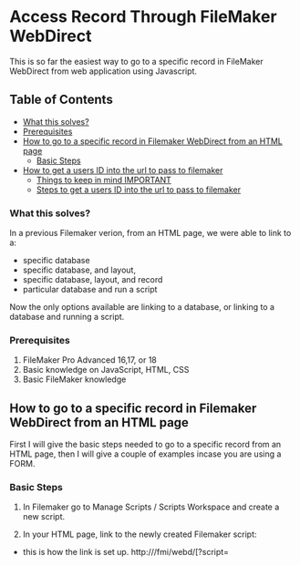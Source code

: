 # Access Record Through FileMaker WebDirect
This is so far the easiest way to go to a specific record in FileMaker WebDirect from web application using Javascript.

## Table of Contents
- [What this solves?](#what-this-solves)
- [Prerequisites](#Prerequisites)
- [How to go to a specific record in Filemaker WebDirect from an HTML page](#How-to-go-to-a-specific-record-in-Filemaker-WebDirect-from-an-HTML-page)
  - [Basic Steps](#Basic-Steps)
- [How to get a users ID into the url to pass to filemaker](#How-to-get-a-users-ID-into-the-url-to-pass-to-filemaker)
  - [Things to keep in mind IMPORTANT](#Things-to-keep-in-mind-IMPORTANT)
  - [Steps to get a users ID into the url to pass to filemaker](#Steps-to-get-a-users-ID-into-the-url-to-pass-to-filemaker)
  
### What this solves?
In a previous Filemaker verion, from an HTML page, we were able to link to a:
- specific database
- specific database, and layout,
- specific database, layout, and record
- particular database and run a script

Now the only options available are linking to a database, or linking to a database and running a script.

### Prerequisites
1. FileMaker Pro Advanced 16,17, or 18
2. Basic knowledge on JavaScript, HTML, CSS
3. Basic FileMaker knowledge

## How to go to a specific record in Filemaker WebDirect from an HTML page
First I will give the basic steps needed to go to a specific record from an HTML page, then I will give a couple of examples incase you are using a FORM.

### Basic Steps
1. In Filemaker go to Manage Scripts / Scripts Workspace and create a new script.

2. In your HTML page, link to the newly created Filemaker script:
- this is how the link is set up. 
http://<host>/fmi/webd/<database name>[?script=<script name>[&param=<script parameter>]]
- where <script parameter> = the Recordid you want to go to
- if you want to know how to PUSH a Recordid into the script parameter click [Here](#How-to-get-a-users-ID-into-the-url-to-pass-to-filemaker).
This is directly from FileMaker WevDirect 18 Guide
https://fmhelp.filemaker.com/docs/18/en/fmwd/#accessing_linking
  
3. In Filemaker go to script you created.
- below is an image of what should go into your script.
- you can change and manipulate to match your environment, and situation, but this is a basic outline.
![Script](/img/go_to_record.png)

4. As you can see this will get your id parameter from the url and go to that record.

## How to get a users ID into the url to pass to filemaker.
The most common reason someone wants to go to a specific record from an HTML page is that they have a login form and wants the user that logs in to go straight to the FileMaker record specific to them.
###### So Let's Do That.

### Things to keep in mind IMPORTANT.
1. We are only going to be using email to login the user. You can use the same logic to sign them in with email and pass, or whatever credentials of your choosing, but for now we will use just email.
2. When a user logs in, they access the FileMaker database using the credentials of that privilege set. So if necessary, create a guest account with a limited privilage set.
3. I will not be going over how to make this more secure, that is on you. However with that being said, FileMaker has made this very secure already.

### Steps to get a users ID into the url to pass to filemaker.
1. Create a form.
- like I said in the Thing to keep in mind section, I will only be using email because I am lazy.
- here is a very basic example:
![login.png](/img/login.png)

- keep in mind you can name your html page whatever you like this is just an example.
- this form has an email input and a submit button. Notice the form does not have an action or method.
- also I have a script that includes a JavaScript file. Your path and name of file can be whatever you like, but do create a JavaScript file and include it.

2. Below is what goes in the javascript file you just created. I have solid comments within the code, but there are a few things I want to explain that took me a while to figure out. So PLEASE READ
- where we create the variable session, make sure you fill out the url properly with the host being prefixed with "https://".
- also in session.Authorization it is going to have the work Basic followed by the base64-encoded string of your account name and password of the database sepereated by a colon which looks like... "Basic accountname:password". So if your account name is "admin" and your password is "admin" your authorization should look like below. You can find out the base64-encoded string of your account name and password by some online converter. Documentation of this is in the FileMaker 18 DATA API Guide https://fmhelp.filemaker.com/docs/18/en/dataapi/#connect-database_log-in
- when creating a session, we use the authorization that uses Basic accountName:password like we talked about, but when getting a range of records, we use a token. We are going to get the token from the response we get when we create the session, and insert it into the variable we will create to get the range of records.

```javascript
//---// Data needed to Create SESSION. IMPORTANT to pull token from response //---//
//---// Fill in with correct FileMaker Credentials //---//
var session = {
  "url": "<YOUR HOST>/fmi/data/v1/databases/<YOUR DATABASE>/sessions",
  "method": "POST",
  "headers": {
    "Content-Type": "application/json",
    "Authorization": "Basic YWRtaW46YWRtaW4=" //this is if your username and password are both admin
  }
}
//--// When the user clicks submit, it will execute this code. //--//
$( "form" ).submit(function( event ) {

//stops form from doing normal form duties
event.preventDefault();

//simple function for if you have more form data, so you call this funciton
//whenever you set a variable to what the user input.
//it incrememnts to the next piece of data.
var num = 0
function x() {
  return num++;

}

// sets a new variable email to the value the user typed in.
//called the funciton x() so it gets the first data in the form.
//call whenever there is more form data.
  var email = $( this ).serializeArray()[x()].value;


  //---// Ajax makes request and gives response then pulls token from response) //---//
  $.ajax(session).done(function (response) {
    token = (response.response.token);

  //---// Data needed to GET records //---//
    var records = {
      "url": "<YOUR HOST>/fmi/data/v1/databases/<YOUR DATABASE>/layouts/<YOUR LAYOUT>/records",
      "method": "Get",
      "headers": {
        "Content-Type": "application/json"

      }
    }
  //---// Insert correct Authorization into header of RECORDS "Bearer token" //---//
  records.headers.Authorization = "Bearer " + token;

  //---// Ajax makes request for records) //---//
    $.ajax(records).done(function (response) {
      //Set variable data to all FIleMaker data we got
      var data = (response.response.data)

      // loop to see if email exist within the FIleMaker records 
    for (var i = 0; i < data.length; i++) {
      //if email exist we execute code
      if (email.toUpperCase() == data[i].fieldData.Email.toUpperCase() ) {
      //set variable id to the FIleMaker RecordID associated with that email
        var id = response.response.data[i].recordId;

      //store the id ans essentially send it to the new webpage we will open.
        localStorage.setItem("id",id);
        //open a new HTML that will get the id to send to webdirect.
        window.open("./WebDirect.html", "_self")
        break;
      }
      //if email does not exist, it will give an error message.
      else {
        console.log("nope");
        if(i == data.length - 1){
          console.log("stopped");
          const messages = document.getElementById('messages');
          messages.textContent = "Wrong Email";
        };
      }

    }

        })


      });


  });

```
3. Create a new HTML page. 
- as you can see in my example above I called it WebDirect.html
- when the user clicks submit with a valid email in the login.html, the JavaScript page will get the Filemaker ID associated with that email, and pass it to the new HTML page we just created.
- what this page does is it sets the ID to a new variable, and we set the form action to go to the correct script where FIleMaker will be able to go to the correct record. Then automatically submits the form.
- we discussed everything about scripts earlier assuming you read if not click [HERE](#How-to-go-to-a-specific-record-in-Filemaker-WebDirect-from-an-HTML-page).

```html
<!DOCTYPE html>
<html lang="en" dir="ltr">
  <head>
    <meta charset="utf-8">
    <title></title>
  </head>
  <body>

<form id="myForm" method="post">
  <input type="hidden" name="user" value="admin" />
<input type="hidden" name="pwd" value="admin" />
</form>


<script type="text/javascript">
var id = localStorage.getItem("id");
document.getElementById('myForm').action = ("<YOUR HOST>/fmi/data/v1/databases/<YOUR DATABASE>?script=<YOUR FILEMAKER SCRIPTNAME>&param=" + id);
document.getElementById('myForm').submit();
</script>

  </body>
</html>

```
4. You are done!
- Created a login form
- JavaScript creates a FileMaker session that checks the credentials.
- If credentials are good, it gets that users FileMaker RecordID associated with it.
- Sends the ID to another form.
- That form automatically submits and sends the ID to FilemakerScript.
- Script handles everything and sends user to appropriate record in WebDirect.
